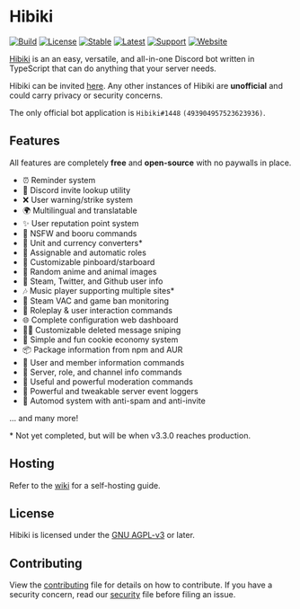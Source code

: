 # Hibiki

[![Build](https://img.shields.io/github/workflow/status/smolespi/Hibiki/Hibiki)][workflow]
[![License](https://img.shields.io/badge/license-AGPL%20v3-orange.svg)][license]
[![Stable](https://img.shields.io/github/v/release/smolespi/hibiki?label=stable)][stable]
[![Latest](https://img.shields.io/github/package-json/v/smolespi/hibiki/main?color=red&label=latest)][latest]
[![Support](https://img.shields.io/discord/620287077778587651?color=purple&label=support)][support]
[![Website](https://img.shields.io/website?down_color=critical&down_message=offline&up_color=green&up_message=online&url=https%3A%2F%2Fhibiki.app)][hibiki]

[Hibiki][hibiki] is an an easy, versatile, and all-in-one Discord bot written in TypeScript that can do anything that your server needs.

Hibiki can be invited [here][invite]. Any other instances of Hibiki are **unofficial** and could carry privacy or security concerns.

The only official bot application is `Hibiki#1448` `(493904957523623936)`.

## Features

All features are completely **free** and **open-source** with no paywalls in place.

- ⏰ Reminder system
- 🔗 Discord invite lookup utility
- ❌ User warning/strike system
- 🌍 Multilingual and translatable
- ✨ User reputation point system
- 🔞 NSFW and booru commands
- 💱 Unit and currency converters\*
- 📃 Assignable and automatic roles
- 📌 Customizable pinboard/starboard
- 🐶 Random anime and animal images
- 👥 Steam, Twitter, and Github user info
- 🎶 Music player supporting multiple sites\*
- 🎯 Steam VAC and game ban monitoring
- 💙 Roleplay & user interaction commands
- 🌐 Complete configuration web dashboard
- 🕵️‍♀️ Customizable deleted message sniping
- 🍪 Simple and fun cookie economy system
- 📦 Package information from npm and AUR
- 👤 User and member information commands
- 💬 Server, role, and channel info commands
- 🔨 Useful and powerful moderation commands
- 📜 Powerful and tweakable server event loggers
- 🤖 Automod system with anti-spam and anti-invite

... and many more!

\* Not yet completed, but will be when v3.3.0 reaches production.

## Hosting

Refer to the [wiki][wiki] for a self-hosting guide.

## License

Hibiki is licensed under the [GNU AGPL-v3][license] or later.

## Contributing

View the [contributing][contributing] file for details on how to contribute. If you have a security concern, read our [security][security] file before filing an issue.

[hibiki]: https://hibiki.app "Hibiki Website"
[invite]: https://discordapp.com/oauth2/authorize?&client_id=493904957523623936&scope=bot&permissions=506850534 "Invite the main Hibiki instance"
[wiki]: https://github.com/smolespi/Hibiki/wiki "Hibiki Self-Host Wiki"
[license]: LICENSE "LICENSE"
[contributing]: .github/CONTRIBUTING.md "Contributing guidelines"
[security]: .github/SECURITY.md "Security guidelines"
[support]: https://discord.gg/gZEj4sM "Bot support server"
[latest]: https://github.com/smolespi/Hibiki/releases/latest "Latest GitHub release"
[stable]: https://github.com/smolespi/Hibiki/releases "Latest stable GitHub release"
[workflow]: https://github.com/smolespi/Hibiki/actions?query=workflow%3AHibiki "Main GitHub workflow"
